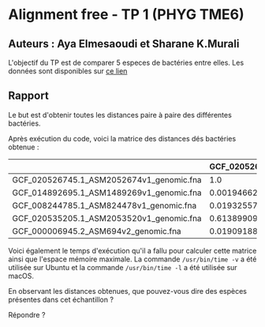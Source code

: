 
# Alignment free - TP 1 (PHYG TME6)

## Auteurs : Aya Elmesaoudi et Sharane K.Murali

L'objectif du TP est de comparer 5 especes de bactéries entre elles.
Les données sont disponibles sur [ce lien](https://we.tl/t-ACiDxJko7s)

## Rapport

Le but est d'obtenir toutes les distances paire à paire des différentes bactéries.

Après exécution du code, voici la matrice des distances dés bactéries obtenue :

|                                          | GCF_020526745.1_ASM2052674v1_genomic.fna | GCF_014892695.1_ASM1489269v1_genomic.fna | GCF_008244785.1_ASM824478v1_genomic.fna | GCF_020535205.1_ASM2053520v1_genomic.fna | GCF_000006945.2_ASM694v2_genomic.fna |
|------------------------------------------|------------------------------------------|------------------------------------------|-----------------------------------------|------------------------------------------|--------------------------------------|
| GCF_020526745.1_ASM2052674v1_genomic.fna | 1.0                                      | 0.0019466253653915354                    | 0.019325578624672622                    | 0.6138990942236009                       | 0.019091889920944443                 |
| GCF_014892695.1_ASM1489269v1_genomic.fna | 0.0019466253653915354                    | 1.0                                      | 0.00176801912767907                     | 0.0039007084501784146                    | 0.0017591971757668513                |
| GCF_008244785.1_ASM824478v1_genomic.fna  | 0.019325578624672622                     | 0.00176801912767907                      | 1.0                                     | 0.018013179734302463                     | 0.9377564127983907                   |
| GCF_020535205.1_ASM2053520v1_genomic.fna | 0.6138990942236009                       | 0.0039007084501784146                    | 0.018013179734302463                    | 1.0                                      | 0.01791031228841616                  |
| GCF_000006945.2_ASM694v2_genomic.fna     | 0.019091889920944443                     | 0.0017591971757668513                    | 0.9377564127983907                      | 0.01791031228841616                      | 1.0                                  |


Voici également le temps d'exécution qu'il a fallu pour calculer cette matrice ainsi que l'espace mémoire maximale. La commande ```/usr/bin/time -v``` a été utilisée sur Ubuntu et la commande ```/usr/bin/time -l``` a été utilisée sur macOS.

En observant les distances obtenues, que pouvez-vous dire des espèces présentes dans cet échantillon ?

Répondre ?
